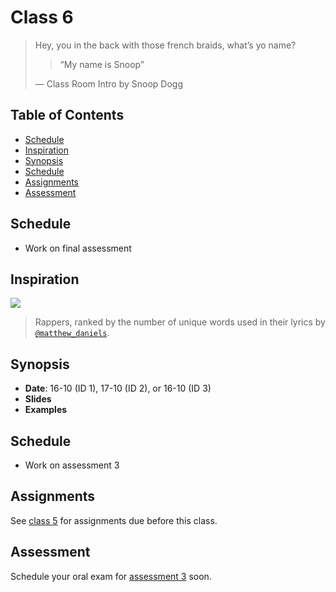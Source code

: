 # Class 6

> Hey, you in the back with those french braids, what’s yo name?
>
> > “My name is Snoop”
>
> — Class Room Intro by Snoop Dogg

## Table of Contents

*   [Schedule](#schedule)
*   [Inspiration](#inspiration)
*   [Synopsis](#synopsis)
*   [Schedule](#schedule-1)
*   [Assignments](#assignments)
*   [Assessment](#assessment)

## Schedule

*   Work on final assessment

## Inspiration

[![][inspiration-cover]][inspiration-link]

> Rappers, ranked by the number of unique words used in their lyrics by
> [`@matthew_daniels`][inspiration-author].

## Synopsis

*   **Date**: 16-10 (ID 1), 17-10 (ID 2), or 16-10 (ID 3)
*   **Slides**
*   **Examples**

## Schedule

*   Work on assessment 3

## Assignments

See [class 5][c5] for assignments due before this class.

## Assessment

Schedule your oral exam for [assessment 3][a3] soon.

[inspiration-cover]: images/lyrics.jpg

[inspiration-link]: https://pudding.cool/2017/02/vocabulary/

[inspiration-author]: https://twitter.com/matthew_daniels

[c5]: class-5.md#assignments

[a3]: assessment-3
